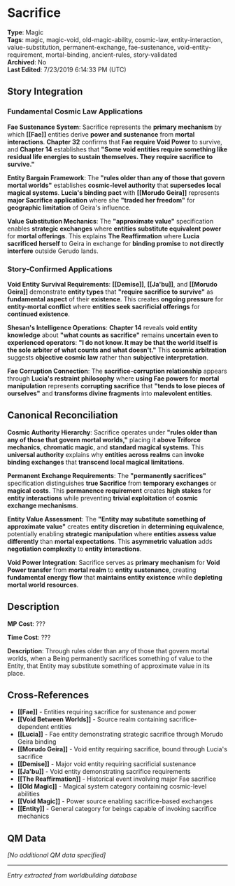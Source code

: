 # Sacrifice

**Type**: Magic  
**Tags**: magic, magic-void, old-magic-ability, cosmic-law, entity-interaction, value-substitution, permanent-exchange, fae-sustenance, void-entity-requirement, mortal-binding, ancient-rules, story-validated  
**Archived**: No  
**Last Edited**: 7/23/2019 6:14:33 PM (UTC)

## Story Integration

### Fundamental Cosmic Law Applications
**Fae Sustenance System**: Sacrifice represents the **primary mechanism** by which **[[Fae]]** entities derive **power and sustenance** from **mortal interactions**. **Chapter 32** confirms that **Fae require Void Power** to survive, and **Chapter 14** establishes that **"Some void entities require something like residual life energies to sustain themselves. They require sacrifice to survive."**

**Entity Bargain Framework**: The **"rules older than any of those that govern mortal worlds"** establishes **cosmic-level authority** that **supersedes local magical systems**. **Lucia's binding pact** with **[[Morudo Geira]]** represents **major Sacrifice application** where she **"traded her freedom"** for **geographic limitation** of Geira's influence.

**Value Substitution Mechanics**: The **"approximate value"** specification enables **strategic exchanges** where **entities substitute equivalent power** for **mortal offerings**. This explains **The Reaffirmation** where **Lucia sacrificed herself** to Geira in exchange for **binding promise** to **not directly interfere** outside Gerudo lands.

### Story-Confirmed Applications
**Void Entity Survival Requirements**: **[[Demise]]**, **[[Ja'bu]]**, and **[[Morudo Geira]]** demonstrate **entity types** that **"require sacrifice to survive"** as **fundamental aspect** of their **existence**. This creates **ongoing pressure** for **entity-mortal conflict** where **entities seek sacrificial offerings** for **continued existence**.

**Shesan's Intelligence Operations**: **Chapter 14** reveals **void entity knowledge** about **"what counts as sacrifice"** remains **uncertain even to experienced operators**: **"I do not know. It may be that the world itself is the sole arbiter of what counts and what doesn't."** This **cosmic arbitration** suggests **objective cosmic law** rather than **subjective interpretation**.

**Fae Corruption Connection**: The **sacrifice-corruption relationship** appears through **Lucia's restraint philosophy** where **using Fae powers** for **mortal manipulation** represents **corrupting sacrifice** that **"tends to lose pieces of ourselves"** and **transforms divine fragments** into **malevolent entities**.

## Canonical Reconciliation

**Cosmic Authority Hierarchy**: Sacrifice operates under **"rules older than any of those that govern mortal worlds,"** placing it **above Triforce mechanics**, **chromatic magic**, and **standard magical systems**. This **universal authority** explains why **entities across realms** can **invoke binding exchanges** that **transcend local magical limitations**.

**Permanent Exchange Requirements**: The **"permanently sacrifices"** specification distinguishes **true Sacrifice** from **temporary exchanges** or **magical costs**. This **permanence requirement** creates **high stakes** for **entity interactions** while preventing **trivial exploitation** of **cosmic exchange mechanisms**.

**Entity Value Assessment**: The **"Entity may substitute something of approximate value"** creates **entity discretion** in **determining equivalence**, potentially enabling **strategic manipulation** where **entities assess value differently** than **mortal expectations**. This **asymmetric valuation** adds **negotiation complexity** to **entity interactions**.

**Void Power Integration**: Sacrifice serves as **primary mechanism** for **Void Power transfer** from **mortal realm** to **entity sustenance**, creating **fundamental energy flow** that **maintains entity existence** while **depleting mortal world resources**.

## Description
**MP Cost**:
???

**Time Cost**:
???

**Description**:
Through rules older than any of those that govern mortal worlds, when a Being permanently sacrifices something of value to the Entity, that Entity may substitute something of approximate value in its place.

## Cross-References
- **[[Fae]]** - Entities requiring sacrifice for sustenance and power
- **[[Void Between Worlds]]** - Source realm containing sacrifice-dependent entities
- **[[Lucia]]** - Fae entity demonstrating strategic sacrifice through Morudo Geira binding
- **[[Morudo Geira]]** - Void entity requiring sacrifice, bound through Lucia's sacrifice
- **[[Demise]]** - Major void entity requiring sacrificial sustenance
- **[[Ja'bu]]** - Void entity demonstrating sacrifice requirements
- **[[The Reaffirmation]]** - Historical event involving major Fae sacrifice
- **[[Old Magic]]** - Magical system category containing cosmic-level abilities
- **[[Void Magic]]** - Power source enabling sacrifice-based exchanges
- **[[Entity]]** - General category for beings capable of invoking sacrifice mechanics

## QM Data
*[No additional QM data specified]*

---
*Entry extracted from worldbuilding database*
